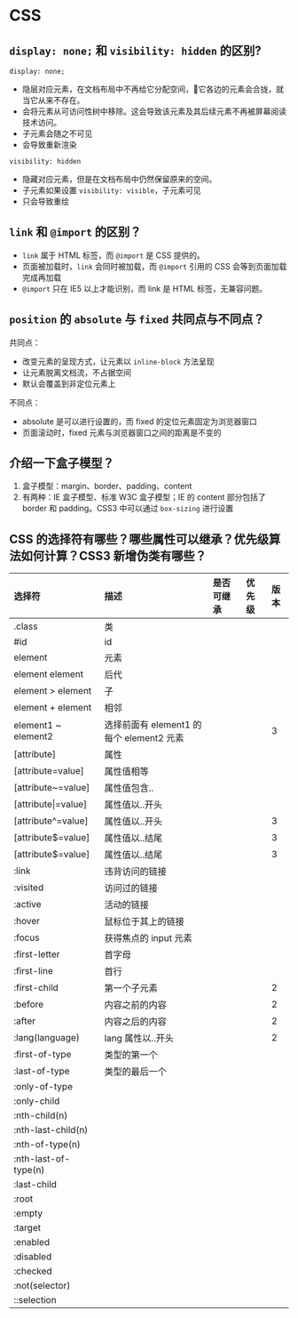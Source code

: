 # CSS

## `display: none;` 和 `visibility: hidden` 的区别?

`display: none;`

* 隐层对应元素，在文档布局中不再给它分配空间，它各边的元素会合拢，就当它从来不存在。
* 会将元素从可访问性树中移除。这会导致该元素及其后续元素不再被屏幕阅读技术访问。
* 子元素会随之不可见
* 会导致重新渲染

`visibility: hidden`

* 隐藏对应元素，但是在文档布局中仍然保留原来的空间。
* 子元素如果设置 `visibility: visible`，子元素可见 
* 只会导致重绘

## `link` 和 `@import` 的区别？

* `link` 属于 HTML 标签，而 `@import`  是 CSS 提供的。
* 页面被加载时，`link` 会同时被加载，而 `@import` 引用的 CSS 会等到页面加载完成再加载
* `@import` 只在 IE5 以上才能识别，而 link 是 HTML 标签，无兼容问题。

## `position` 的 `absolute` 与 `fixed` 共同点与不同点？

共同点：

* 改变元素的呈现方式，让元素以 `inline-block` 方法呈现
* 让元素脱离文档流，不占据空间
* 默认会覆盖到非定位元素上

不同点：

* absolute 是可以进行设置的，而 fixed 的定位元素固定为浏览器窗口
* 页面滚动时，fixed 元素与浏览器窗口之间的距离是不变的

## 介绍一下盒子模型？

1. 盒子模型：margin、border、padding、content
2. 有两种：IE 盒子模型、标准 W3C 盒子模型；IE 的 content 部分包括了 border 和 padding。CSS3 中可以通过 `box-sizing` 进行设置

## CSS 的选择符有哪些？哪些属性可以继承？优先级算法如何计算？CSS3 新增伪类有哪些？

| 选择符 | 描述 | 是否可继承 | 优先级 | 版本 |
| :--- | :--- | :--- | :--- | :--- |
| .class | 类 |  |  |  |
| \#id | id |  |  |  |
| element | 元素 |  |  |  |
| element element | 后代 |  |  |  |
| element &gt; element | 子 |  |  |  |
| element + element | 相邻 |  |  |  |
| element1 ~ element2 | 选择前面有 element1 的每个 element2 元素 |  |  | 3 |
| \[attribute\] | 属性 |  |  |  |
| \[attribute=value\] | 属性值相等 |  |  |  |
| \[attribute~=value\] | 属性值包含.. |  |  |  |
| \[attribute\|=value\] | 属性值以..开头 |  |  |  |
| \[attribute^=value\] | 属性值以..开头 |  |  | 3 |
| \[attribute$=value\] | 属性值以..结尾 |  |  | 3 |
| \[attribute$=value\] | 属性值以..结尾 |  |  | 3 |
| :link | 违背访问的链接 |  |  |  |
| :visited | 访问过的链接 |  |  |  |
| :active | 活动的链接 |  |  |  |
| :hover | 鼠标位于其上的链接 |  |  |  |
| :focus | 获得焦点的 input 元素 |  |  |  |
| :first-letter | 首字母 |  |  |  |
| :first-line | 首行 |  |  |  |
| :first-child | 第一个子元素 |  |  | 2 |
| :before | 内容之前的内容 |  |  | 2 |
| :after | 内容之后的内容 |  |  | 2 |
| :lang\(language\) | lang 属性以..开头 |  |  | 2 |
| :first-of-type | 类型的第一个 |  |  |  |
| :last-of-type | 类型的最后一个 |  |  |  |
| :only-of-type |  |  |  |  |
| :only-child |  |  |  |  |
| :nth-child\(n\) |  |  |  |  |
| :nth-last-child\(n\) |  |  |  |  |
| :nth-of-type\(n\) |  |  |  |  |
| :nth-last-of-type\(n\) |  |  |  |  |
| :last-child |  |  |  |  |
| :root |  |  |  |  |
| :empty |  |  |  |  |
| :target |  |  |  |  |
| :enabled |  |  |  |  |
| :disabled |  |  |  |  |
| :checked |  |  |  |  |
| :not\(selector\) |  |  |  |  |
| ::selection |  |  |  |  |



